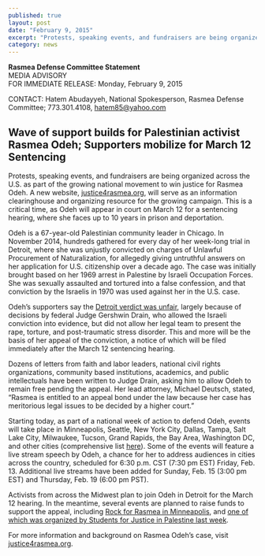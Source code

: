 ```yaml
---
published: true
layout: post
date: "February 9, 2015"
excerpt: "Protests, speaking events, and fundraisers are being organized across the U.S. as part of the growing national movement to win justice for Rasmea Odeh."
category: news
---
```


**Rasmea Defense Committee Statement**
<br>MEDIA ADVISORY
<br>FOR IMMEDIATE RELEASE: Monday, February 9, 2015
 
CONTACT: Hatem Abudayyeh, National Spokesperson, Rasmea Defense Committee; 773.301.4108, [hatem85@yahoo.com](mailto:hatem85@yahoo.com)

## Wave of support builds for Palestinian activist Rasmea Odeh; Supporters mobilize for March 12 Sentencing

Protests, speaking events, and fundraisers are being organized across the U.S. as part of the growing national movement to win justice for Rasmea Odeh. A new website, [justice4rasmea.org](http://justice4rasmea.org/), will serve as an information clearinghouse and organizing resource for the growing campaign. This is a critical time, as Odeh will appear in court on March 12 for a sentencing hearing, where she faces up to 10 years in prison and deportation.
 
Odeh is a 67-year-old Palestinian community leader in Chicago.  In November 2014, hundreds gathered for every day of her week-long trial in Detroit, where she was unjustly convicted on charges of Unlawful Procurement of Naturalization, for allegedly giving untruthful answers on her application for U.S. citizenship over a decade ago.  The case was initially brought based on her 1969 arrest in Palestine by Israeli Occupation Forces.  She was sexually assaulted and tortured into a false confession, and that conviction by the Israelis in 1970 was used against her in the U.S. case.
 
Odeh’s supporters say the [Detroit verdict was unfair](http://uspcn.org/2014/11/10/without-a-full-and-fair-trial-rasmea-found-guilty/), largely because of decisions by federal Judge Gershwin Drain, who allowed the Israeli conviction into evidence, but did not allow her legal team to present the rape, torture, and post-traumatic stress disorder. This and more will be the basis of her appeal of the conviction, a notice of which will be filed immediately after the March 12 sentencing hearing.  
 
Dozens of letters from faith and labor leaders, national civil rights organizations, community based institutions, academics, and public intellectuals have been written to Judge Drain, asking him to allow Odeh to remain free pending the appeal. Her lead attorney, Michael Deutsch, stated, “Rasmea is entitled to an appeal bond under the law because her case has meritorious legal issues to be decided by a higher court.”
 
Starting today, as part of a national week of action to defend Odeh, events will take place in Minneapolis, Seattle, New York City, Dallas, Tampa, Salt Lake City, Milwaukee, Tucson, Grand Rapids, the Bay Area, Washington DC, and other cities (comprehensive list [here](http://justice4rasmea.org/events/)).  Some of the events will feature a live stream speech by Odeh, a chance for her to address audiences in cities across the country, scheduled for 6:30 p.m. CST (7:30 pm EST) Friday, Feb. 13. Additional live streams have been added for Sunday, Feb. 15 (3:00 pm EST) and Thursday, Feb. 19 (6:00 pm PST).
 
Activists from across the Midwest plan to join Odeh in Detroit for the March 12 hearing. In the meantime, several events are planned to raise funds to support the appeal, including [Rock for Rasmea in Minneapolis](http://justice4rasmea.org/events/2015/02/21/rock-for-rasmea/), and [one of which was organized by Students for Justice in Palestine last week](http://palestineinamerica.com/2015/02/despite-opposition-sjp-chicago-hosts-successful-fundraiser-for-palestinian-icon/). 
 
For more information and background on Rasmea Odeh’s case, visit [justice4rasmea.org](http://justice4rasmea.org/).